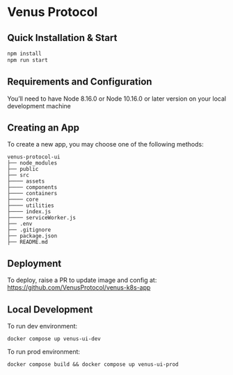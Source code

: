# Venus Protocol
## Quick Installation & Start

```sh
npm install
npm run start
```

## Requirements and Configuration

You’ll need to have Node 8.16.0 or Node 10.16.0 or later version on your local development machine

## Creating an App

To create a new app, you may choose one of the following methods:

```
venus-protocol-ui
├── node_modules
├── public
├── src
├──── assets
├──── components
├──── containers
├──── core
├──── utilities
├──── index.js
├──── serviceWorker.js
├── .env
├── .gitignore
├── package.json
├── README.md
```

## Deployment

To deploy, raise a PR to update image and config at: https://github.com/VenusProtocol/venus-k8s-app

## Local Development

To run dev environment:

```
docker compose up venus-ui-dev
```

To run prod environment:

```
docker compose build && docker compose up venus-ui-prod
```
